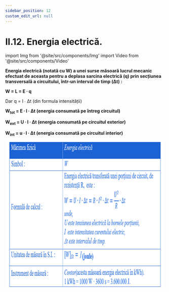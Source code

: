 ```yaml
---
sidebar_position: 12
custom_edit_url: null
---
```


# II.12. Energia electrică.




import Img from '@site/src/components/Img'
import Video from '@site/src/components/Video'




<div class="alert alert--primary" role="alert">


**Energia electrică (notată cu W) a unei surse măsoară lucrul mecanic efectuat de aceasta pentru a deplasa sarcina electrică (q) prin secțiunea transversală a circuitului, într-un interval de timp (Δt) :**

**W = L = E ∙ q**

Dar q = I ∙ Δt (din formula intensității)

**W<sub>tot</sub> = E ∙ I ∙ Δt (energia consumată pe întreg circuitul)**

**W<sub>ext</sub> = U ∙ I ∙ Δt (energia consumată pe circuitul exterior)**

**W<sub>int</sub> = u ∙ I ∙ Δt (energia consumată pe circuitul interior)**


<Img className="img-responsive4" src="fizica/clasa10/capitolul2/II-12-energia-electrica-poza1-caracterizarea-energiei-electrice-ca-marime-fizica.png" width="1000" height="461" lazy={false} /> 






</div>

